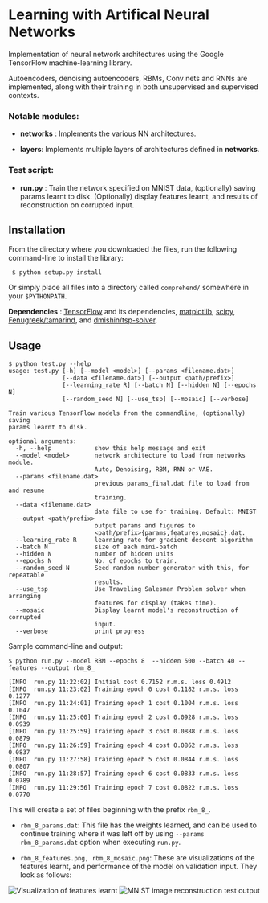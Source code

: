 Learning with Artifical Neural Networks
===================

Implementation of neural network architectures using the Google TensorFlow machine-learning library.

Autoencoders, denoising autoencoders, RBMs, Conv nets and RNNs are implemented, along with their training in both unsupervised and supervised contexts. 

### Notable modules:
- **networks** : Implements the various NN architectures. 

- **layers**: Implements multiple layers of architectures defined in **networks**.

### Test script:
- **run.py** : Train the network specified on MNIST data, (optionally) saving params learnt to disk. (Optionally) display features learnt, and results of reconstruction on corrupted input.

Installation
------------
From the directory where you downloaded the files, run the following command-line to install the library:

```
 $ python setup.py install
```

Or simply place all files into a directory called `comprehend/` somewhere in your `$PYTHONPATH`.

**Dependencies** : [TensorFlow](https://www.tensorflow.org/) and its dependencies, [matplotlib](http://matplotlib.org/), [scipy](http://www.scipy.org/), [Fenugreek/tamarind](https://github.com/Fenugreek/tamarind), and [dmishin/tsp-solver](https://github.com/dmishin/tsp-solver).

Usage
---------------

```
$ python test.py --help
usage: test.py [-h] [--model <model>] [--params <filename.dat>]
               [--data <filename.dat>] [--output <path/prefix>]
               [--learning_rate R] [--batch N] [--hidden N] [--epochs N]
               [--random_seed N] [--use_tsp] [--mosaic] [--verbose]

Train various TensorFlow models from the commandline, (optionally) saving
params learnt to disk.

optional arguments:
  -h, --help            show this help message and exit
  --model <model>       network architecture to load from networks module.
                        Auto, Denoising, RBM, RNN or VAE.
  --params <filename.dat>
                        previous params_final.dat file to load from and resume
                        training.
  --data <filename.dat>
                        data file to use for training. Default: MNIST
  --output <path/prefix>
                        output params and figures to
                        <path/prefix>{params,features,mosaic}.dat.
  --learning_rate R     learning rate for gradient descent algorithm
  --batch N             size of each mini-batch
  --hidden N            number of hidden units
  --epochs N            No. of epochs to train.
  --random_seed N       Seed random number generator with this, for repeatable
                        results.
  --use_tsp             Use Traveling Salesman Problem solver when arranging
                        features for display (takes time).
  --mosaic              Display learnt model's reconstruction of corrupted
                        input.
  --verbose             print progress
```

Sample command-line and output:

```
$ python run.py --model RBM --epochs 8  --hidden 500 --batch 40 --features --output rbm_8_

[INFO  run.py 11:22:02] Initial cost 0.7152 r.m.s. loss 0.4912
[INFO  run.py 11:23:02] Training epoch 0 cost 0.1182 r.m.s. loss 0.1277
[INFO  run.py 11:24:01] Training epoch 1 cost 0.1004 r.m.s. loss 0.1047
[INFO  run.py 11:25:00] Training epoch 2 cost 0.0928 r.m.s. loss 0.0939
[INFO  run.py 11:25:59] Training epoch 3 cost 0.0888 r.m.s. loss 0.0879
[INFO  run.py 11:26:59] Training epoch 4 cost 0.0862 r.m.s. loss 0.0837
[INFO  run.py 11:27:58] Training epoch 5 cost 0.0844 r.m.s. loss 0.0807
[INFO  run.py 11:28:57] Training epoch 6 cost 0.0833 r.m.s. loss 0.0789
[INFO  run.py 11:29:56] Training epoch 7 cost 0.0822 r.m.s. loss 0.0770
```

This will create a set of files beginning with the prefix `rbm_8_`.

- `rbm_8_params.dat`:
This file has the weights learned, and can be used to continue training where it was left off by using `--params rbm_8_params.dat` option when executing `run.py`.

- `rbm_8_features.png, rbm_8_mosaic.png`:
These are visualizations of the features learnt, and performance of the model on validation input. They look as follows:

![Visualization of features learnt](http://www.subburam.org/files/features.png "Heatmap of node weights")
![MNIST image reconstruction test output](http://www.subburam.org/files/mosaic.png "Input (top half) output (bottom half) test")

